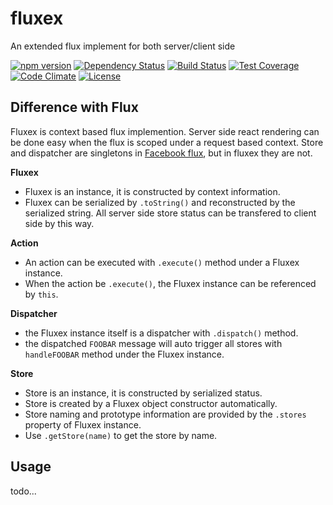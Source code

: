 fluxex
======

An extended flux implement for both server/client side

[![npm version](https://img.shields.io/npm/v/fluxex.svg)](https://www.npmjs.org/package/fluxex) [![Dependency Status](https://david-dm.org/zordius/fluxex.png)](https://david-dm.org/zordius/fluxex)  [![Build Status](https://travis-ci.org/zordius/fluxex.svg?branch=master)](https://travis-ci.org/zordius/fluxex) [![Test Coverage](https://codeclimate.com/github/zordius/fluxex/badges/coverage.svg)](https://codeclimate.com/github/zordius/fluxex) [![Code Climate](https://codeclimate.com/github/zordius/fluxex/badges/gpa.svg)](https://codeclimate.com/github/zordius/fluxex) [![License](https://img.shields.io/badge/license-MIT-green.svg)](LICENSE.txt)

Difference with Flux
--------------------

Fluxex is context based flux implemention. Server side react rendering can be done easy when the flux is scoped under a request based context. Store and dispatcher are singletons in <a href="https://github.com/facebook/flux">Facebook flux</a>, but in fluxex they are not.

**Fluxex**
* Fluxex is an instance, it is constructed by context information.
* Fluxex can be serialized by `.toString()` and reconstructed by the serialized string. All server side store status can be transfered to client side by this way.

**Action**
* An action can be executed with `.execute()` method under a Fluxex instance.
* When the action be `.execute()`, the Fluxex instance can be referenced by `this`.

**Dispatcher**
* the Fluxex instance itself is a dispatcher with `.dispatch()` method.
* the dispatched `FOOBAR` message will auto trigger all stores with `handleFOOBAR` method under the Fluxex instance.

**Store**
* Store is an instance, it is constructed by serialized status.
* Store is created by a Fluxex object constructor automatically.
* Store naming and prototype information are provided by the `.stores` property of Fluxex instance.
* Use `.getStore(name)` to get the store by name.

Usage
-----

todo...
